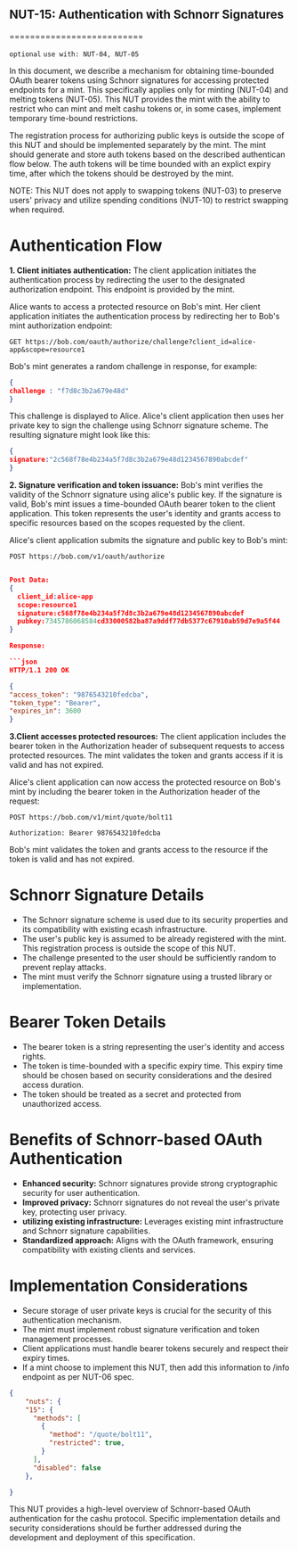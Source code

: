 ## NUT-15: Authentication with Schnorr Signatures
==========================

`optional` `use with: NUT-04, NUT-05`

In this document, we describe a mechanism for obtaining time-bounded OAuth bearer tokens using Schnorr signatures for accessing protected endpoints for a mint. This specifically applies only for minting (NUT-04) and melting tokens (NUT-05). This NUT provides the mint with the ability to restrict who can mint and melt cashu tokens or, in some cases, implement temporary time-bound restrictions.

The registration process for authorizing public keys is outside the scope of this NUT and should be implemented separately by the mint. The mint should generate and store auth tokens based on the described authentican flow below. The auth tokens will be time bounded with an explict expiry time, after which the tokens should be destroyed by the mint.  

NOTE: This NUT does not apply to swapping tokens (NUT-03) to preserve users' privacy and utilize spending conditions (NUT-10) to restrict swapping when required. 

# Authentication Flow

**1. Client initiates authentication:** The client application initiates the authentication process by redirecting the user to the designated authorization endpoint. This endpoint is provided by the mint.

Alice wants to access a protected resource on Bob's mint. Her client application initiates the authentication process by redirecting her to Bob's mint authorization endpoint:

```http
GET https://bob.com/oauth/authorize/challenge?client_id=alice-app&scope=resource1
```
Bob's mint generates a random challenge in response, for example:

```json
{
challenge : "f7d8c3b2a679e48d"
}
```

This challenge is displayed to Alice. Alice's client application then uses her private key to sign the challenge using Schnorr signature scheme. The resulting signature might look like this:

```json
{
signature:"2c568f78e4b234a5f7d8c3b2a679e48d1234567890abcdef"
}
```

**2. Signature verification and token issuance:** Bob's mint verifies the validity of the Schnorr signature using alice's public key. If the signature is valid, Bob's mint issues a time-bounded OAuth bearer token to the client application. This token represents the user's identity and grants access to specific resources based on the scopes requested by the client.

Alice's client application submits the signature and public key to Bob's mint:

```http
POST https://bob.com/v1/oauth/authorize
```
``` json

Post Data:
{
  client_id:alice-app 
  scope:resource1
  signature:c568f78e4b234a5f7d8c3b2a679e48d1234567890abcdef
  pubkey:7345786068584cd33000582ba87a9ddf77db5377c67910ab59d7e9a5f44
}

Response:

```json
HTTP/1.1 200 OK

{
"access_token": "9876543210fedcba",
"token_type": "Bearer",
"expires_in": 3600
}
```

**3.Client accesses protected resources:** The client application includes the bearer token in the Authorization header of subsequent requests to access protected resources. The mint validates the token and grants access if it is valid and has not expired.

Alice's client application can now access the protected resource on Bob's mint by including the bearer token in the Authorization header of the request:

```http
POST https://bob.com/v1/mint/quote/bolt11

Authorization: Bearer 9876543210fedcba
```

Bob's mint validates the token and grants access to the resource if the token is valid and has not expired.


# Schnorr Signature Details

- The Schnorr signature scheme is used due to its security properties and its compatibility with existing ecash infrastructure.
- The user's public key is assumed to be already registered with the mint. This registration process is outside the scope of this NUT.
- The challenge presented to the user should be sufficiently random to prevent replay attacks.
- The mint must verify the Schnorr signature using a trusted library or implementation.

# Bearer Token Details

- The bearer token is a string representing the user's identity and access rights.
- The token is time-bounded with a specific expiry time. This expiry time should be chosen based on security considerations and the desired access duration.
- The token should be treated as a secret and protected from unauthorized access.

# Benefits of Schnorr-based OAuth Authentication

- **Enhanced security:** Schnorr signatures provide strong cryptographic security for user authentication.
- **Improved privacy:** Schnorr signatures do not reveal the user's private key, protecting user privacy.
- **utilizing existing infrastructure:** Leverages existing mint infrastructure and Schnorr signature capabilities.
- **Standardized approach:** Aligns with the OAuth framework, ensuring compatibility with existing clients and services.

# Implementation Considerations

- Secure storage of user private keys is crucial for the security of this authentication mechanism.
- The mint must implement robust signature verification and token management processes.
- Client applications must handle bearer tokens securely and respect their expiry times.
- If a mint choose to implement this NUT, then add this information to /info endpoint as per NUT-06 spec.

```json
{
    "nuts": {
    "15": {
      "methods": [
        {
          "method": "/quote/bolt11",
          "restricted": true,     
        }
      ],
      "disabled": false
    },

}

```

This NUT provides a high-level overview of Schnorr-based OAuth authentication for the cashu protocol. Specific implementation details and security considerations should be further addressed during the development and deployment of this  specification.